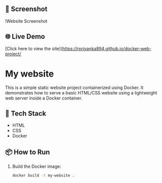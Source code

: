 ## 📸 Screenshot
!Website Screenshot
## 🌐 Live Demo
[Click here to view the site](https://rpriyanka894.github.io/docker-web-project/

# My website

This is a simple static website project containerized using Docker. It demonstrates how to serve a basic HTML/CSS website using a lightweight web server inside a Docker container.

## 🚀 Tech Stack
- HTML
- CSS
- Docker

## 📦 How to Run
1. Build the Docker image:
   ```bash
   docker build -t my-website .
